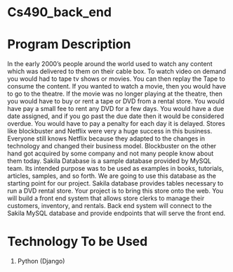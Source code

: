 # Cs490_back_end

# Program Description
In the early 2000’s people around the world used to watch any content which was delivered to
them on their cable box. To watch video on demand you would had to tape tv shows or movies.
You can then replay the Tape to consume the content. If you wanted to watch a movie, then
you would have to go to the theatre. If the movie was no longer playing at the theatre, then
you would have to buy or rent a tape or DVD from a rental store. You would have pay a small
fee to rent any DVD for a few days. You would have a due date assigned, and if you go past the
due date then it would be considered overdue. You would have to pay a penalty for each day it
is delayed. Stores like blockbuster and Netflix were very a huge success in this business.
Everyone still knows Netflix because they adapted to the changes in technology and changed
their business model. Blockbuster on the other hand got acquired by some company and not
many people know about them today.
Sakila Database is a sample database provided by MySQL team. Its intended purpose was to be
used as examples in books, tutorials, articles, samples, and so forth. We are going to use this
database as the starting point for our project. Sakila database provides tables necessary to run
a DVD rental store. Your project is to bring this store onto the web. You will build a front end
system that allows store clerks to manage their customers, inventory, and rentals. Back end
system will connect to the Sakila MySQL database and provide endpoints that will serve the
front end.

# Technology To be Used
1. Python (Django)
